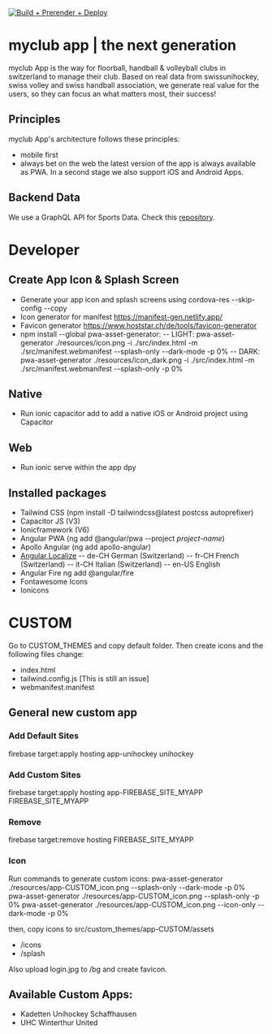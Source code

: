[![Build + Prerender + Deploy](https://github.com/myclubapp/app/actions/workflows/main.yml/badge.svg)](https://github.com/myclubapp/app/actions/workflows/main.yml)

# myclub app | the next generation
myclub App is the way for floorball, handball & volleyball clubs in switzerland to manage their club. Based on real data from swissunihockey, swiss volley and swiss handball association, we generate real value for the users, so they can focus an what matters most, their success!

## Principles
myclub App's architecture follows these principles:
- mobile first
- always bet on the web
the latest version of the app is always available as PWA. In a second stage we also support iOS and Android Apps.

## Backend Data
We use a GraphQL API for Sports Data. Check this [repository](https://github.com/myclubapp/backend).

# Developer
## Create App Icon & Splash Screen
- Generate your app icon and splash screens using cordova-res --skip-config --copy
- Icon generator for manifest https://manifest-gen.netlify.app/
- Favicon generator https://www.hoststar.ch/de/tools/favicon-generator
- npm install --global pwa-asset-generator: 
-- LIGHT: pwa-asset-generator ./resources/icon.png -i ./src/index.html -m ./src/manifest.webmanifest --splash-only --dark-mode -p 0%
-- DARK: pwa-asset-generator ./resources/icon_dark.png -i ./src/index.html -m ./src/manifest.webmanifest --splash-only -p 0%  

## Native
- Run ionic capacitor add to add a native iOS or Android project using Capacitor

## Web
- Run ionic serve within the app dpy

## Installed packages
- Tailwind CSS (npm install -D tailwindcss@latest postcss autoprefixer)
- Capacitor JS (V3)
- Ionicframework (V6)
- Angular PWA (ng add @angular/pwa --project _project-name_)
- Apollo Angular (ng add apollo-angular)
- [Angular Localize](https://angular.io/guide/i18n-common-locale-id) 
-- de-CH 	German (Switzerland)
-- fr-CH 	French (Switzerland)
-- it-CH    Italian (Switzerland)
-- en-US    English
- Angular Fire ng add @angular/fire
- Fontawesome Icons
- Ionicons


# CUSTOM
Go to CUSTOM_THEMES and copy default folder. Then create icons and the following files change: 
- index.html
- tailwind.config.js [This is still an issue]
- webmanifest.manifest

## General new custom app

### Add Default Sites
firebase target:apply hosting app-unihockey unihockey

### Add Custom Sites
firebase target:apply hosting app-FIREBASE_SITE_MYAPP FIREBASE_SITE_MYAPP

### Remove
firebase target:remove hosting FIREBASE_SITE_MYAPP

### Icon
Run commands to generate custom icons: 
pwa-asset-generator ./resources/app-CUSTOM_icon.png --splash-only --dark-mode -p 0%
pwa-asset-generator ./resources/app-CUSTOM_icon.png  --splash-only -p 0%
pwa-asset-generator ./resources/app-CUSTOM_icon.png  --icon-only --dark-mode -p 0%

then, copy icons to src/custom_themes/app-CUSTOM/assets
- /icons
- /splash

Also upload login.jpg to /bg and create favicon.

## Available Custom Apps: 
- Kadetten Unihockey Schaffhausen
- UHC Winterthur United
